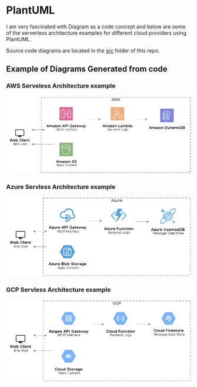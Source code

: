 # PlantUML 

I am very fascinated with Diagram as a code concept and below are some of the serverless architecture examples for different cloud providers using PlantUML.

Source code diagrams are located in the [src](https://github.com/kacpura/kacpura.github.io/tree/main/src) folder of this repo.


## Example of Diagrams Generated from code 

### AWS Serveless Architecture example

![AWS Example](out/src/aws_servless_example/aws_servless_example.png)

### Azure Servless Architecture example
![Azure Example](out/src/azure_servless_example/azure_servless_example.png)

### GCP Servless Architecture example

![GCP Example](out/src/gcp_servless_example/gcp_servless_example.png)